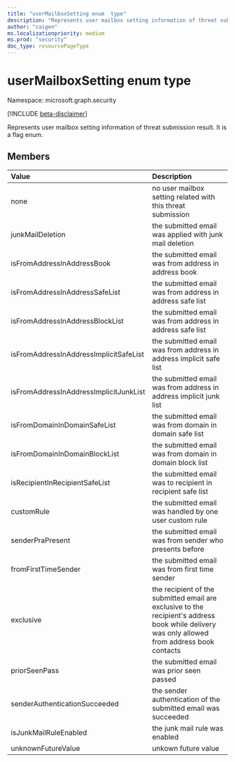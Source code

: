 ```yaml
---
title: "userMailboxSetting enum  type"
description: "Represents user mailbox setting information of threat submission result"
author: "caigen"
ms.localizationpriority: medium
ms.prod: "security"
doc_type: resourcePageType
---
```


# userMailboxSetting enum type

Namespace: microsoft.graph.security

[!INCLUDE [beta-disclaimer](../../includes/beta-disclaimer.md)]

Represents user mailbox setting information of threat submission result. It is a flag enum.

## Members
| Value  | Description |
| :----------------- | :------------------------------------ |
| none | no user mailbox setting related with this threat submission |
| junkMailDeletion | the submitted email was applied with junk mail deletion |
| isFromAddressInAddressBook | the submitted email was from address in address book |
| isFromAddressInAddressSafeList | the submitted email was from address in address safe list |
| isFromAddressInAddressBlockList | the submitted email was from address in address safe list |
| isFromAddressInAddressImplicitSafeList | the submitted email was from address in address implicit safe list |
| isFromAddressInAddressImplicitJunkList | the submitted email was from address in address implicit junk list |
| isFromDomainInDomainSafeList | the submitted email was from domain in domain safe list |
| isFromDomainInDomainBlockList | the submitted email was from domain in domain block list |
| isRecipientInRecipientSafeList | the submitted email was to recipient in recipient safe list |
| customRule | the submitted email was handled by one user custom rule |
| senderPraPresent | the submitted email was from sender who presents before |
| fromFirstTimeSender | the submitted email was from first time sender |
| exclusive | the recipient of the submitted email are exclusive to the recipient's address book while delivery was only allowed from address book contacts |
| priorSeenPass | the submitted email was prior seen passed |
| senderAuthenticationSucceeded | the sender authentication of the submitted email was succeeded |
| isJunkMailRuleEnabled | the junk mail rule was enabled |
| unknownFutureValue | unkown future value |